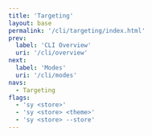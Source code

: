 ```yaml
---
title: 'Targeting'
layout: base
permalink: '/cli/targeting/index.html'
prev:
  label: 'CLI Overview'
  uri: '/cli/overview'
next:
  label: 'Modes'
  uri: '/cli/modes'
navs:
  - Targeting
flags:
  - 'sy <store>'
  - 'sy <store> <theme>'
  - 'sy <store> --store'
---
```

